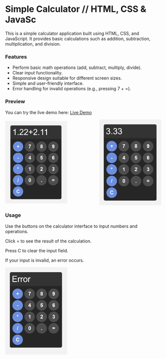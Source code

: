 # Simple Calculator // HTML, CSS & JavaSc

This is a simple calculator application built using HTML, CSS, and JavaScript. It provides basic calculations such as addition, subtraction, multiplication, and division.

### Features

- Perform basic math operations (add, subtract, multiply, divide).
- Clear input functionality.
- Responsive design suitable for different screen sizes.
- Simple and user-friendly interface.
- Error handling for invalid operations (e.g., pressing 7 + =).

### Preview

You can try the live demo here: [Live Demo](https://roosahoo.github.io/calculator/)


<div style="display: flex; justify-content: space-between; align-items: center;">
  <img src="calculator.png" alt="Calculator" width="200" style="margin-right: 10px;">
  <img src="calculator2.png" alt="Calculator 2" width="200">
</div>

### Usage

Use the buttons on the calculator interface to input numbers and operations.

Click = to see the result of the calculation.

Press C to clear the input field.

If your input is invalid, an error occurs.


 <img src="calculator3.png" alt="Calculator 3" width="200">


